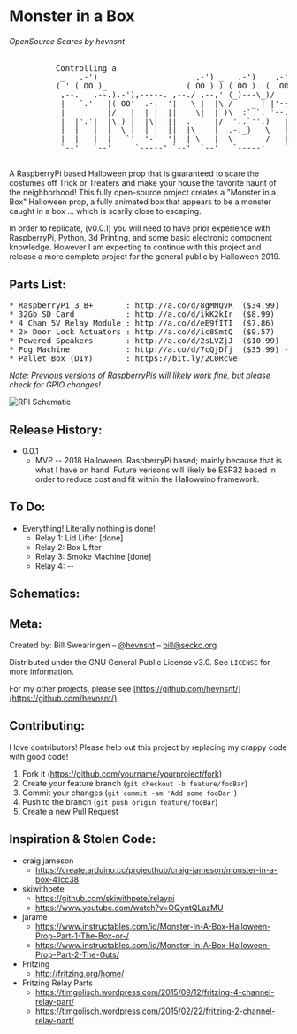 # Monster in a Box 
###### OpenSource Scares by hevnsnt


<pre>
          Controlling a
           _   .-')                     .-') _   .-')    .-') _     ('-.  _  .-')   
          ( '.( OO )_                 ( OO ) ) ( OO ). (  OO) )  _(  OO)( \( -O )  
           ,--.   ,--.).-'),-----. ,--./ ,--,' (_)---\_)/     '._(,------.,------.  
           |   `.'   |( OO'  .-.  '|   \ |  |\ /    _ | |'--...__)|  .---'|   /`. ' 
           |         |/   |  | |  ||    \|  | )\  :` `. '--.  .--'|  |    |  /  | | 
           |  |'.'|  |\_) |  |\|  ||  .     |/  '..`''.)   |  |  (|  '--. |  |_.' | 
           |  |   |  |  \ |  | |  ||  |\    |  .-._)   \   |  |   |  .--' |  .  '.' 
           |  |   |  |   `'  '-'  '|  | \   |  \       /   |  |   |  `---.|  |\  \  
           `--'   `--'     `-----' `--'  `--'   `-----'    `--'   `------'`--' '--' 
                                                                           IN A BOX          
</pre>


A RaspberryPi based Halloween prop that is guaranteed to scare the costumes off Trick or Treaters and make your house the favorite haunt of the neighborhood! This fully open-source project creates a "Monster in a Box" Halloween prop, a fully animated box that appears to be a monster caught in a box ... which is scarily close to escaping.

In order to replicate, (v0.0.1) you will need to have prior experience with RaspberryPi, Python, 3d Printing, and some basic electronic component knowledge. However I am expecting to continue with this project and release a more complete project for the general public by Halloween 2019.


## Parts List:
<pre>
* RaspberryPi 3 B+       : http://a.co/d/8gMNQvR  ($34.99) 
* 32Gb SD Card           : http://a.co/d/ikK2kIr  ($8.99)
* 4 Chan 5V Relay Module : http://a.co/d/eE9fITI  ($7.86)
* 2x Door Lock Actuators : http://a.co/d/ic8SmtQ  ($9.57)
* Powered Speakers       : http://a.co/d/2sLVZjJ  ($10.99) --  Not required, but you should!
* Fog Machine            : http://a.co/d/7cQjDfj  ($35.99) --  Not required, makes it seriously awesome!
* Pallet Box (DIY)       : https://bit.ly/2C0RcVe
</pre>

*Note: Previous versions of RaspberryPis will likely work fine, but please check for GPIO changes!*

![RPI Schematic](https://github.com/hevnsnt/monster/blob/master/images/schematic.png "RPI Schematic")


## Release History:

* 0.0.1
    * MVP -- 2018 Halloween. RaspberryPi based; mainly because that is what I have on hand. Future verisons will likely be ESP32 based in order to reduce cost and fit within the Hallowuino framework.

## To Do:
* Everything! Literally nothing is done!
	* Relay 1: Lid Lifter [done]
	* Relay 2: Box Lifter
	* Relay 3: Smoke Machine [done]
	* Relay 4: --

## Schematics:


## Meta:
Created by: Bill Swearingen – [@hevnsnt](https://twitter.com/hevnsnt) – bill@seckc.org

Distributed under the GNU General Public License v3.0. See ``LICENSE`` for more information.

For my other projects, please see [https://github.com/hevnsnt/](https://github.com/hevnsnt/)

## Contributing:
I love contributors! Please help out this project by replacing my crappy code with good code!

1. Fork it (<https://github.com/yourname/yourproject/fork>)
2. Create your feature branch (`git checkout -b feature/fooBar`)
3. Commit your changes (`git commit -am 'Add some fooBar'`)
4. Push to the branch (`git push origin feature/fooBar`)
5. Create a new Pull Request

## Inspiration & Stolen Code:
* craig jameson
	* https://create.arduino.cc/projecthub/craig-jameson/monster-in-a-box-41cc38
* skiwithpete
	* https://github.com/skiwithpete/relaypi
    * https://www.youtube.com/watch?v=OQyntQLazMU
* jarame
	* https://www.instructables.com/id/Monster-In-A-Box-Halloween-Prop-Part-1-The-Box-or-/
    * https://www.instructables.com/id/Monster-In-A-Box-Halloween-Prop-Part-2-The-Guts/
* Fritzing
	* http://fritzing.org/home/
* Fritzing Relay Parts
	* https://timgolisch.wordpress.com/2015/09/12/fritzing-4-channel-relay-part/
    * https://timgolisch.wordpress.com/2015/02/22/fritzing-2-channel-relay-part/
